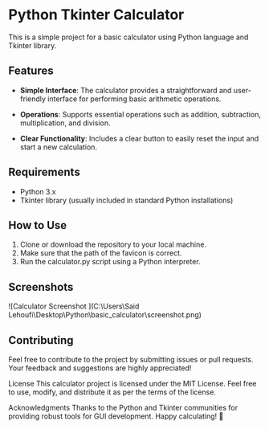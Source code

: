 # Python Tkinter Calculator

This is a simple project for a basic calculator using Python language and Tkinter library.

## Features
- **Simple Interface**: The calculator provides a straightforward and user-friendly interface for performing basic arithmetic operations.

- **Operations**: Supports essential operations such as addition, subtraction, multiplication, and division.

- **Clear Functionality**: Includes a clear button to easily reset the input and start a new calculation.

## Requirements
- Python 3.x
- Tkinter library (usually included in standard Python installations)

## How to Use
1. Clone or download the repository to your local machine.
2. Make sure that the path of the favicon is correct.
3. Run the calculator.py script using a Python interpreter.

## Screenshots
![Calculator Screenshot ](C:\Users\Said Lehoufi\Desktop\Python\basic_calculator\screenshot.png)


## Contributing
Feel free to contribute to the project by submitting issues or pull requests. Your feedback and suggestions are highly appreciated!

License
This calculator project is licensed under the MIT License. Feel free to use, modify, and distribute it as per the terms of the license.

Acknowledgments
Thanks to the Python and Tkinter communities for providing robust tools for GUI development.
Happy calculating! 🧮